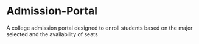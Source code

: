 # Admission-Portal
 A college admission portal designed to enroll students based on the major selected and the availability of seats
